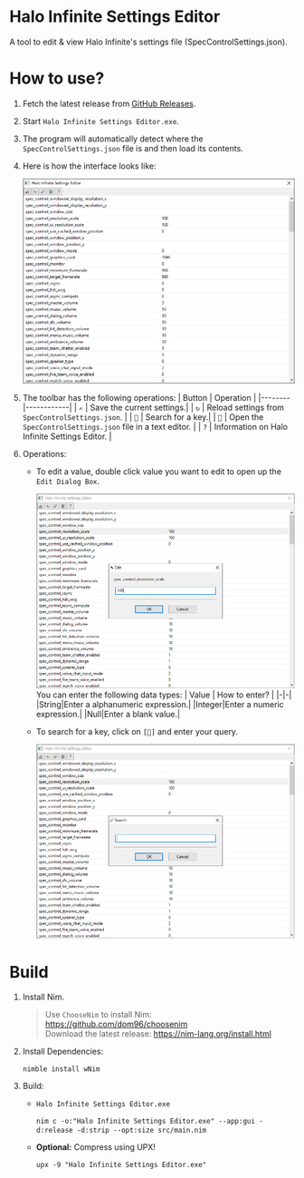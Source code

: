 # Halo Infinite Settings Editor
 A tool to edit & view Halo Infinite's settings file (SpecControlSettings.json).

# How to use?
1. Fetch the latest release from [GitHub Releases](https://github.com/Aetopia/Halo-Infinite-Settings-Editor/releases).
2. Start `Halo Infinite Settings Editor.exe`.
3. The program will automatically detect where the `SpecControlSettings.json` file is and then load its contents.
4. Here is how the interface looks like:

    ![HaloInfSetEdit](images/HaloInfSetEdit.png)

5. The toolbar has the following operations:
    | Button | Operation |
    |--------|------------|
    | `✍️` | Save the current settings.|
    | `↻` | Reload settings from `SpecControlSettings.json`. |
    | `🔎` | Search for a key.|
    | `📄` | Open the `SpecControlSettings.json` file in a text editor. |
    | `?` | Information on Halo Infinite Settings Editor. |

6. Operations:
    - To edit a value, double click value you want to edit to open up the `Edit Dialog Box`.

        ![HaloInfSetEditDialog](images/HaloInfSetEditDialog.png)
        You can enter the following data types:
        | Value | How to enter? |
        |-|-|
        |String|Enter a alphanumeric expression.|
        |Integer|Enter a numeric expression.|
        |Null|Enter a blank value.|
    
    - To search for a key, click on `[🔎]` and enter your query.

        ![HaloInfSetSearchDialog](images/HaloInfSetSearchDialog.png)

# Build
1. Install Nim. 
    > Use `ChooseNim` to install Nim: https://github.com/dom96/choosenim              
    Download the latest release: https://nim-lang.org/install.html      

2. Install Dependencies:

    ```
    nimble install wNim
    ```

3. Build:
    - `Halo Infinite Settings Editor.exe`
        ```
        nim c -o:"Halo Infinite Settings Editor.exe" --app:gui -d:release -d:strip --opt:size src/main.nim
        ```
    - **Optional:** Compress using UPX!
        ```
        upx -9 "Halo Infinite Settings Editor.exe"
        ```